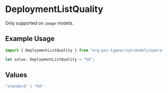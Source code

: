 # DeploymentListQuality

Only supported on `image` models.

## Example Usage

```typescript
import { DeploymentListQuality } from "orq-poc-typescript/models/operations";

let value: DeploymentListQuality = "hd";
```

## Values

```typescript
"standard" | "hd"
```